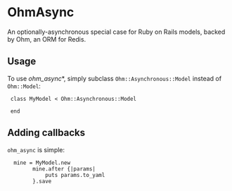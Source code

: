 OhmAsync
=========

An optionally-asynchronous special case for Ruby on Rails models, backed by Ohm, an ORM for Redis.

Usage
-----

To use *ohm_async**, simply subclass `Ohm::Asynchronous::Model` instead of `Ohm::Model`:

     class MyModel < Ohm::Asynchronous::Model

     end


Adding callbacks
----------------

`ohm_async` is simple:

      mine = MyModel.new
			mine.after {|params| 
				puts params.to_yaml
			}.save
			